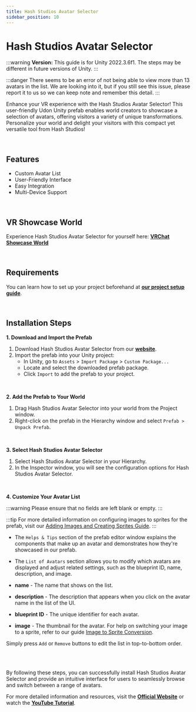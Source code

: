 ```yaml
---
title: Hash Studios Avatar Selector
sidebar_position: 10
---
```


# Hash Studios Avatar Selector

:::warning
**Version:** This guide is for Unity 2022.3.6f1. The steps may be different in future versions of Unity.
:::

:::danger
There seems to be an error of not being able to view more than 13 avatars in the list. We are looking into it, but if you still see this issue, please report it to us so we can keep note and remember this detail.
:::

Enhance your VR experience with the Hash Studios Avatar Selector! This user-friendly Udon Unity prefab enables world creators to showcase a selection of avatars, offering visitors a variety of unique transformations. Personalize your world and delight your visitors with this compact yet versatile tool from Hash Studios!

<br/>

## Features

- Custom Avatar List
- User-Friendly Interface
- Easy Integration
- Multi-Device Support

<br/>

## VR Showcase World

Experience Hash Studios Avatar Selector for yourself here: **[VRChat Showcase World](https://vrchat.com/home/world/wrld_a5f9b513-0b51-4477-9fa1-a9ec3f593a44)**

<br/>

## Requirements

You can learn how to set up your project beforehand at **[our project setup guide](/DevelopmentDocumentation/docs/general-concepts/settingupudon)**.

<br/>

## Installation Steps

**1. Download and Import the Prefab**

1. Download Hash Studios Avatar Selector from our **[website](https://hashstudiosllc.com/hashstudiosavatarselector)**.
2. Import the prefab into your Unity project:
   - In Unity, go to `Assets` > `Import Package` > `Custom Package...`
   - Locate and select the downloaded prefab package.
   - Click `Import` to add the prefab to your project.

<br/>

**2. Add the Prefab to Your World**

1. Drag Hash Studios Avatar Selector into your world from the Project window.
2. Right-click on the prefab in the Hierarchy window and select `Prefab > Unpack Prefab`.

<br/>

**3. Select Hash Studios Avatar Selector**

1. Select Hash Studios Avatar Selector in your Hierarchy.
2. In the Inspector window, you will see the configuration options for Hash Studios Avatar Selector.

<br/>

**4. Customize Your Avatar List**

:::warning
Please ensure that no fields are left blank or empty.
:::

:::tip
For more detailed information on configuring images to sprites for the prefab, visit our [Adding Images and Creating Sprites Guide](/DevelopmentDocumentation/docs/general-concepts/unityspriteconversion/).
:::

- The `Helps & Tips` section of the prefab editor window explains the components that make up an avatar and demonstrates how they're showcased in our prefab.

- The `List of Avatars` section allows you to modify which avatars are displayed and adjust related settings, such as the blueprint ID, name, description, and image.

- **name** - The name that shows on the list.
- **description** - The description that appears when you click on the avatar name in the list of the UI.
- **blueprint ID** - The unique identifier for each avatar.
- **image** - The thumbnail for the avatar. For help on switching your image to a sprite, refer to our guide [Image to Sprite Conversion](/DevelopmentDocumentation/docs/general-concepts/postprocessing/).

Simply press `Add` or `Remove` buttons to edit the list in top-to-bottom order.

<br/><br/>

By following these steps, you can successfully install Hash Studios Avatar Selector and provide an intuitive interface for users to seamlessly browse and switch between a range of avatars.

For more detailed information and resources, visit the **[Official Website](https://hashstudiosllc.com/hashstudiosavatarselector)** or watch the **[YouTube Tutorial](https://youtu.be/-_YQxw9RZ3A)**.
